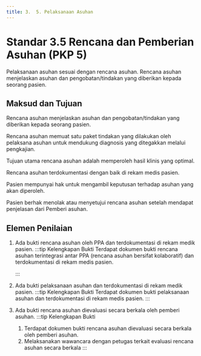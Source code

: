 ```yaml
---
title: 3.  5. Pelaksanaan Asuhan
---
```

# Standar 3.5 Rencana dan Pemberian Asuhan (PKP 5) 
Pelaksanaan asuhan sesuai dengan rencana asuhan. Rencana asuhan menjelaskan asuhan dan pengobatan/tindakan yang diberikan kepada seorang pasien.  
## Maksud dan Tujuan 
Rencana asuhan menjelaskan asuhan dan pengobatan/tindakan yang diberikan kepada seorang pasien. 

Rencana asuhan memuat satu paket tindakan yang dilakukan oleh pelaksana asuhan untuk mendukung diagnosis yang ditegakkan melalui pengkajian. 

Tujuan utama rencana asuhan adalah memperoleh hasil klinis yang optimal. 

Rencana asuhan terdokumentasi dengan baik di rekam medis pasien. 

Pasien mempunyai hak untuk mengambil keputusan terhadap asuhan yang akan diperoleh. 

Pasien berhak menolak atau menyetujui rencana asuhan setelah mendapat penjelasan dari Pemberi asuhan.  
## Elemen Penilaian  
1. Ada bukti rencana asuhan oleh PPA dan terdokumentasi di rekam medik pasien. 
   :::tip Kelengkapan Bukti
   Terdapat dokumen bukti rencana asuhan terintegrasi antar PPA (rencana asuhan bersifat kolaboratif) dan  terdokumentasi di rekam medis pasien.  

   ::: 
2. Ada bukti pelaksanaan asuhan dan terdokumentasi di rekam medik pasien. 
   :::tip Kelengkapan Bukti
   Terdapat dokumen bukti pelaksanaan asuhan dan terdokumentasi di rekam medis pasien. 
   ::: 
3. Ada bukti rencana asuhan dievaluasi secara berkala oleh pemberi asuhan. 
   :::tip Kelengkapan Bukti
   1. Terdapat dokumen bukti rencana asuhan dievaluasi secara berkala oleh pemberi asuhan.   
   2. Melaksanakan 	wawancara dengan petugas terkait evaluasi rencana asuhan secara berkala 
   ::: 
